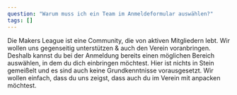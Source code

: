 ```yaml
---
question: "Warum muss ich ein Team im Anmeldeformular auswählen?"
tags: []
---
```


Die Makers League ist eine Community, die von aktiven Mitgliedern lebt. Wir wollen uns gegenseitig unterstützen & auch den Verein voranbringen. Deshalb kannst du bei der Anmeldung bereits einen möglichen Bereich auswählen, in dem du dich einbringen möchtest. Hier ist nichts in Stein gemeißelt und es sind auch keine Grundkenntnisse vorausgesetzt. Wir wollen einfach, dass du uns zeigst, dass auch du im Verein mit anpacken möchtest.
